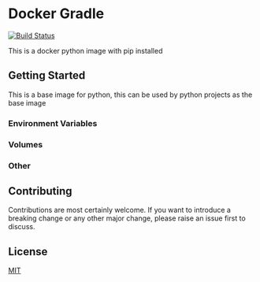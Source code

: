 # Docker Gradle

[![Build Status](https://travis-ci.org/UKHomeOffice/docker-python.svg?branch=master)](https://travis-ci.org/UKHomeOffice/docker-python)

This is a docker python image with pip installed

## Getting Started

This is a base image for python, this can be used by python projects as the base image

### Environment Variables

### Volumes

### Other

## Contributing

Contributions are most certainly welcome. If you want to introduce a breaking
change or any other major change, please raise an issue first to discuss.

## License

[MIT](LICENSE)
